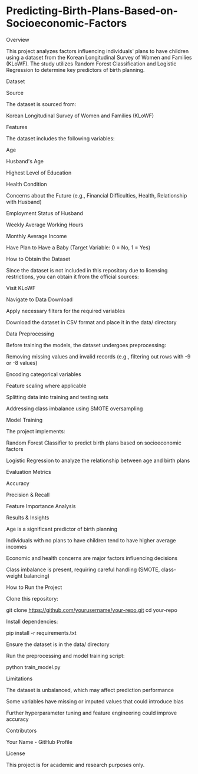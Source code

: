 # Predicting-Birth-Plans-Based-on-Socioeconomic-Factors
Overview

This project analyzes factors influencing individuals' plans to have children using a dataset from the Korean Longitudinal Survey of Women and Families (KLoWF). The study utilizes Random Forest Classification and Logistic Regression to determine key predictors of birth planning.

Dataset

Source

The dataset is sourced from:


Korean Longitudinal Survey of Women and Families (KLoWF)

Features

The dataset includes the following variables:

Age

Husband's Age

Highest Level of Education

Health Condition

Concerns about the Future (e.g., Financial Difficulties, Health, Relationship with Husband)

Employment Status of Husband

Weekly Average Working Hours

Monthly Average Income

Have Plan to Have a Baby (Target Variable: 0 = No, 1 = Yes)

How to Obtain the Dataset

Since the dataset is not included in this repository due to licensing restrictions, you can obtain it from the official sources:

Visit KLoWF

Navigate to Data Download

Apply necessary filters for the required variables

Download the dataset in CSV format and place it in the data/ directory

Data Preprocessing

Before training the models, the dataset undergoes preprocessing:

Removing missing values and invalid records (e.g., filtering out rows with -9 or -8 values)

Encoding categorical variables

Feature scaling where applicable

Splitting data into training and testing sets

Addressing class imbalance using SMOTE oversampling

Model Training

The project implements:

Random Forest Classifier to predict birth plans based on socioeconomic factors

Logistic Regression to analyze the relationship between age and birth plans

Evaluation Metrics

Accuracy

Precision & Recall

Feature Importance Analysis

Results & Insights

Age is a significant predictor of birth planning

Individuals with no plans to have children tend to have higher average incomes

Economic and health concerns are major factors influencing decisions

Class imbalance is present, requiring careful handling (SMOTE, class-weight balancing)

How to Run the Project

Clone this repository:

git clone https://github.com/yourusername/your-repo.git
cd your-repo

Install dependencies:

pip install -r requirements.txt

Ensure the dataset is in the data/ directory

Run the preprocessing and model training script:

python train_model.py

Limitations

The dataset is unbalanced, which may affect prediction performance

Some variables have missing or imputed values that could introduce bias

Further hyperparameter tuning and feature engineering could improve accuracy

Contributors

Your Name - GitHub Profile

License

This project is for academic and research purposes only.
